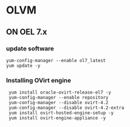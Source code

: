 # OLVM

## ON OEL 7.x 

### update software 

```
yum-config-manager --enable ol7_latest
yum update -y
```

### Installing OVirt engine 

```
 yum install oracle-ovirt-release-el7 -y
 yum-config-manager --enable repository
 yum-config-manager --disable ovirt-4.2
 yum-config-manager --disable ovirt-4.2-extra
 yum install ovirt-hosted-engine-setup -y
 yum install ovirt-engine-appliance -y

```

